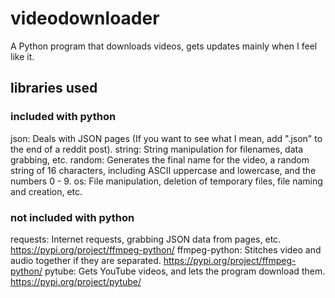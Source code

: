 # videodownloader
A Python program that downloads videos, gets updates mainly when I feel like it.
## libraries used
### included with python
json: Deals with JSON pages (If you want to see what I mean, add ".json" to the end of a reddit post).
string: String manipulation for filenames, data grabbing, etc.
random: Generates the final name for the video, a random string of 16 characters, including ASCII uppercase and lowercase, and the numbers 0 - 9.
os: File manipulation, deletion of temporary files, file naming and creation, etc.
### not included with python
requests: Internet requests, grabbing JSON data from pages, etc. https://pypi.org/project/ffmpeg-python/
ffmpeg-python: Stitches video and audio together if they are separated. https://pypi.org/project/ffmpeg-python/
pytube: Gets YouTube videos, and lets the program download them. https://pypi.org/project/pytube/

